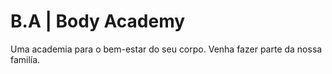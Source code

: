 # B.A | Body Academy
Uma academia para o bem-estar do seu corpo. Venha fazer parte da nossa familía.

